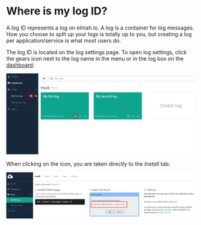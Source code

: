 # Where is my log ID?

A log ID represents a log on elmah.io. A log is a container for log messages. How you choose to split up your logs is totally up to you, but creating a log per application/service is what most users do.

The log ID is located on the log settings page. To open log settings, click the gears icon next to the log name in the menu or in the log box on the [dashboard](https://elmah.io/dashboard/):

![Log settings](images/log-settings.png)

When clicking on the icon, you are taken directly to the _Install_ tab:

![Log ID on log settings](images/log-settings-page.png)